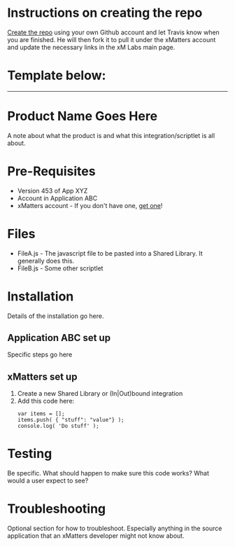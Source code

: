 # Instructions on creating the repo
[Create the repo](https://help.github.com/articles/create-a-repo/) using your own Github account and let Travis know when you are finished. He will then fork it to pull it under the xMatters account and update the necessary links in the xM Labs main page.

# Template below:
---

# Product Name Goes Here
A note about what the product is and what this integration/scriptlet is all about. 

# Pre-Requisites
* Version 453 of App XYZ
* Account in Application ABC
* xMatters account - If you don't have one, [get one](https://www.xmatters.com)!

# Files
* FileA.js - The javascript file to be pasted into a Shared Library. It generally does this. 
* FileB.js - Some other scriptlet

# Installation
Details of the installation go here. 

## Application ABC set up
Specific steps go here

## xMatters set up
1. Create a new Shared Library or (In|Out)bound integration
2. Add this code here:
   ```
   var items = [];
   items.push( { "stuff": "value"} );
   console.log( 'Do stuff' );
   ```
   
# Testing
Be specific. What should happen to make sure this code works? What would a user expect to see?

# Troubleshooting
Optional section for how to troubleshoot. Especially anything in the source application that an xMatters developer might not know about. 

